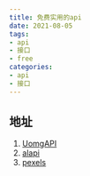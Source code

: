 ```yaml
---
title: 免费实用的api
date: 2021-08-05
tags:
- api
- 接口
- free
categories:
- api
- 接口
---
```


## 地址

1. [UomgAPI](https://api.uomg.com/ '稳定、快速、免费的 API 接口服务')
2. [alapi](https://alapi.cn/)
3. [pexels](https://www.pexels.com/zh-cn/api/)
